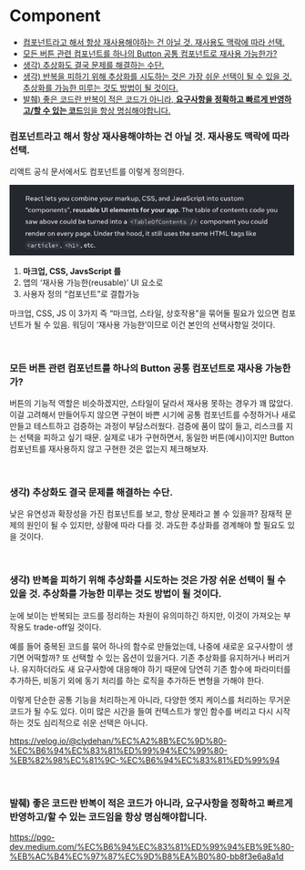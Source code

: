 # Component

<!-- toc -->

- [컴포넌트라고 해서 항상 재사용해야하는 건 아닐 것. 재사용도 맥락에 따라 선택.](#%EC%BB%B4%ED%8F%AC%EB%84%8C%ED%8A%B8%EB%9D%BC%EA%B3%A0-%ED%95%B4%EC%84%9C-%ED%95%AD%EC%83%81-%EC%9E%AC%EC%82%AC%EC%9A%A9%ED%95%B4%EC%95%BC%ED%95%98%EB%8A%94-%EA%B1%B4-%EC%95%84%EB%8B%90-%EA%B2%83-%EC%9E%AC%EC%82%AC%EC%9A%A9%EB%8F%84-%EB%A7%A5%EB%9D%BD%EC%97%90-%EB%94%B0%EB%9D%BC-%EC%84%A0%ED%83%9D)
- [모든 버튼 관련 컴포넌트를 하나의 Button 공통 컴포넌트로 재사용 가능한가?](#%EB%AA%A8%EB%93%A0-%EB%B2%84%ED%8A%BC-%EA%B4%80%EB%A0%A8-%EC%BB%B4%ED%8F%AC%EB%84%8C%ED%8A%B8%EB%A5%BC-%ED%95%98%EB%82%98%EC%9D%98-button-%EA%B3%B5%ED%86%B5-%EC%BB%B4%ED%8F%AC%EB%84%8C%ED%8A%B8%EB%A1%9C-%EC%9E%AC%EC%82%AC%EC%9A%A9-%EA%B0%80%EB%8A%A5%ED%95%9C%EA%B0%80)
- [생각) 추상화도 결국 문제를 해결하는 수단.](#%EC%83%9D%EA%B0%81-%EC%B6%94%EC%83%81%ED%99%94%EB%8F%84-%EA%B2%B0%EA%B5%AD-%EB%AC%B8%EC%A0%9C%EB%A5%BC-%ED%95%B4%EA%B2%B0%ED%95%98%EB%8A%94-%EC%88%98%EB%8B%A8)
- [생각) 반복을 피하기 위해 추상화를 시도하는 것은 가장 쉬운 선택이 될 수 있을 것. 추상화를 가능한 미루는 것도 방법이 될 것이다.](#%EC%83%9D%EA%B0%81-%EB%B0%98%EB%B3%B5%EC%9D%84-%ED%94%BC%ED%95%98%EA%B8%B0-%EC%9C%84%ED%95%B4-%EC%B6%94%EC%83%81%ED%99%94%EB%A5%BC-%EC%8B%9C%EB%8F%84%ED%95%98%EB%8A%94-%EA%B2%83%EC%9D%80-%EA%B0%80%EC%9E%A5-%EC%89%AC%EC%9A%B4-%EC%84%A0%ED%83%9D%EC%9D%B4-%EB%90%A0-%EC%88%98-%EC%9E%88%EC%9D%84-%EA%B2%83-%EC%B6%94%EC%83%81%ED%99%94%EB%A5%BC-%EA%B0%80%EB%8A%A5%ED%95%9C-%EB%AF%B8%EB%A3%A8%EB%8A%94-%EA%B2%83%EB%8F%84-%EB%B0%A9%EB%B2%95%EC%9D%B4-%EB%90%A0-%EA%B2%83%EC%9D%B4%EB%8B%A4)
- [발췌) 좋은 코드란 반복이 적은 코드가 아니라, **요구사항을 정확하고 빠르게 반영하고/할 수 있는 코드**임을 항상 명심해야합니다.](#%EB%B0%9C%EC%B7%8C-%EC%A2%8B%EC%9D%80-%EC%BD%94%EB%93%9C%EB%9E%80-%EB%B0%98%EB%B3%B5%EC%9D%B4-%EC%A0%81%EC%9D%80-%EC%BD%94%EB%93%9C%EA%B0%80-%EC%95%84%EB%8B%88%EB%9D%BC-%EC%9A%94%EA%B5%AC%EC%82%AC%ED%95%AD%EC%9D%84-%EC%A0%95%ED%99%95%ED%95%98%EA%B3%A0-%EB%B9%A0%EB%A5%B4%EA%B2%8C-%EB%B0%98%EC%98%81%ED%95%98%EA%B3%A0%ED%95%A0-%EC%88%98-%EC%9E%88%EB%8A%94-%EC%BD%94%EB%93%9C%EC%9E%84%EC%9D%84-%ED%95%AD%EC%83%81-%EB%AA%85%EC%8B%AC%ED%95%B4%EC%95%BC%ED%95%A9%EB%8B%88%EB%8B%A4)

<!-- tocstop -->

### 컴포넌트라고 해서 항상 재사용해야하는 건 아닐 것. 재사용도 맥락에 따라 선택.

리액트 공식 문서에서도 컴포넌트를 이렇게 정의한다.

<img width="500" alt="reusable-component" src="/assets/reusable-component.png">

1. **마크업, CSS, JavsScript 를**
2. 앱의 ‘재사용 가능한(reusable)’ UI 요소로
3. 사용자 정의 “컴포넌트”로 결합가능

마크업, CSS, JS 이 3가지 즉 “마크업, 스타일, 상호작용”을 묶어둘 필요가 있으면 컴포넌트가 될 수 있음. 워딩이 ‘재사용 가능한’이므로 이건 본인의 선택사항일 것이다.

<br>

### 모든 버튼 관련 컴포넌트를 하나의 Button 공통 컴포넌트로 재사용 가능한가?

버튼의 기능적 역할은 비슷하겠지만, 스타일이 달라서 재사용 못하는 경우가 꽤 많았다. 이걸 고려해서 만들어두지 않으면 구현이 바쁜 시기에 공통 컴포넌트를 수정하거나 새로 만들고 테스트하고 검증하는 과정이 부담스러웠다. 검증에 품이 많이 들고, 리스크를 지는 선택을 피하고 싶기 때문. 실제로 내가 구현하면서, 동일한 버튼(예시)이지만 Button 컴포넌트를 재사용하지 않고 구현한 것은 없는지 체크해보자.

<br>

### 생각) 추상화도 결국 문제를 해결하는 수단.

낮은 유연성과 확장성을 가진 컴포넌트를 보고, 항상 문제라고 볼 수 있을까? 잠재적 문제의 원인이 될 수 있지만, 상황에 따라 다를 것. 과도한 추상화를 경계해야 할 필요도 있을 것이다.

<br>

### 생각) 반복을 피하기 위해 추상화를 시도하는 것은 가장 쉬운 선택이 될 수 있을 것. 추상화를 가능한 미루는 것도 방법이 될 것이다.

눈에 보이는 반복되는 코드를 정리하는 차원이 유의미하긴 하지만, 이것이 가져오는 부작용도 trade-off일 것이다.

예를 들어 중복된 코드를 묶어 하나의 함수로 만들었는데, 나중에 새로운 요구사항이 생기면 어떡할까? 또 선택할 수 있는 옵션이 있을거다. 기존 추상화를 유지하거나 버리거나. 유지하더라도 새 요구사항에 대응해야 하기 때문에 당연히 기존 함수에 파라미터를 추가하든, 비동기 외에 동기 처리를 하는 로직을 추가하든 변형을 가해야 한다.

이렇게 단순한 공통 기능을 처리하는게 아니라, 다양한 엣지 케이스를 처리하는 무거운 코드가 될 수도 있다. 이미 많은 시간을 들여 컨텍스트가 쌓인 함수를 버리고 다시 시작하는 것도 심리적으로 쉬운 선택은 아니다.

https://velog.io/@clydehan/%EC%A2%8B%EC%9D%80-%EC%B6%94%EC%83%81%ED%99%94%EC%99%80-%EB%82%98%EC%81%9C-%EC%B6%94%EC%83%81%ED%99%94

<br>

### 발췌) 좋은 코드란 반복이 적은 코드가 아니라, **요구사항을 정확하고 빠르게 반영하고/할 수 있는 코드**임을 항상 명심해야합니다.

https://pgo-dev.medium.com/%EC%B6%94%EC%83%81%ED%99%94%EB%9E%80-%EB%AC%B4%EC%97%87%EC%9D%B8%EA%B0%80-bb8f3e6a8a1d
